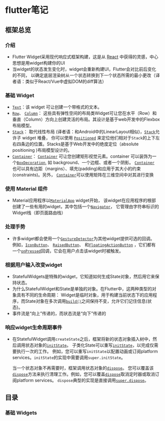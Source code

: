 # flutter笔记

## 框架总览

### 介绍

- Flutter Widget采用现代响应式框架构建，这是从 [React](http://facebook.github.io/react/) 中获得的灵感，中心思想是用widget构建你的UI
- 当widget的状态发生变化时，widget会重新构建UI，Flutter会对比前后变化的不同， 以确定底层渲染树从一个状态转换到下一个状态所需的最小更改（译者语：类似于React/Vue中虚拟DOM的diff算法）

### 基础 Widget

- [`Text`](https://docs.flutter.io/flutter/widgets/Text-class.html)：该 widget 可让创建一个带格式的文本。
- [`Row`](https://docs.flutter.io/flutter/widgets/Row-class.html)、 [`Column`](https://docs.flutter.io/flutter/widgets/Column-class.html)： 这些具有弹性空间的布局类Widget可让您在水平（Row）和垂直（Column）方向上创建灵活的布局。其设计是基于web开发中的Flexbox布局模型。
- [`Stack`](https://docs.flutter.io/flutter/widgets/Stack-class.html)： 取代线性布局 (译者语：和Android中的LinearLayout相似)，[`Stack`](https://docs.flutter.io/flutter/widgets/Stack-class.html)允许子 widget 堆叠， 你可以使用 [`Positioned`](https://docs.flutter.io/flutter/widgets/Positioned-class.html) 来定位他们相对于`Stack`的上下左右四条边的位置。Stacks是基于Web开发中的绝度定位（absolute positioning )布局模型设计的。
- [`Container`](https://docs.flutter.io/flutter/widgets/Container-class.html)： [`Container`](https://docs.flutter.io/flutter/widgets/Container-class.html) 可让您创建矩形视觉元素。container 可以装饰为一个[`BoxDecoration`](https://docs.flutter.io/flutter/painting/BoxDecoration-class.html), 如 background、一个边框、或者一个阴影。 [`Container`](https://docs.flutter.io/flutter/widgets/Container-class.html) 也可以具有边距（margins）、填充(padding)和应用于其大小的约束(constraints)。另外， [`Container`](https://docs.flutter.io/flutter/widgets/Container-class.html)可以使用矩阵在三维空间中对其进行变换

### 使用 Material 组件

- Material应用程序以[`MaterialApp`](https://docs.flutter.io/flutter/material/MaterialApp-class.html) widget开始， 该widget在应用程序的根部创建了一些有用的widget，其中包括一个[`Navigator`](https://docs.flutter.io/flutter/widgets/Navigator-class.html)， 它管理由字符串标识的Widget栈（即页面路由栈）

### 处理手势

- 许多widget都会使用一个[`GestureDetector`](https://docs.flutter.io/flutter/widgets/GestureDetector-class.html)为其他widget提供可选的回调。 例如，[`IconButton`](https://docs.flutter.io/flutter/material/IconButton-class.html)、 [`RaisedButton`](https://docs.flutter.io/flutter/material/RaisedButton-class.html)、 和[`FloatingActionButton`](https://docs.flutter.io/flutter/material/FloatingActionButton-class.html) ，它们都有一个[`onPressed`](https://docs.flutter.io/flutter/material/RaisedButton-class.html#onPressed)回调，它会在用户点击该widget时被触发。

### 根据用户输入改变widget

- StatefulWidgets是特殊的widget，它知道如何生成State对象，然后用它来保持状态。 
- 为什么StatefulWidget和State是单独的对象。在Flutter中，这两种类型的对象具有不同的生命周期： Widget是临时对象，用于构建当前状态下的应用程序，而State对象在多次调用[`build()`](https://docs.flutter.io/flutter/widgets/State/build.html)之间保持不变，允许它们记住信息(状态)。
- 事件流是“向上”传递的，而状态流是“向下”传递的

### 响应widget生命周期事件

- 在StatefulWidget调用`createState`之后，框架将新的状态对象插入树中，然后调用状态对象的[`initState`](https://docs.flutter.io/flutter/widgets/State-class.html#initState)。 子类化State可以重写[`initState`](https://docs.flutter.io/flutter/widgets/State-class.html#initState)，以完成仅需要执行一次的工作。 例如，您可以重写`initState`以配置动画或订阅platform services。`initState`的实现中需要调用`super.initState`。

  当一个状态对象不再需要时，框架调用状态对象的[`dispose`](https://docs.flutter.io/flutter/widgets/State-class.html#dispose)。 您可以覆盖该[`dispose`](https://docs.flutter.io/flutter/widgets/State-class.html#dispose)方法来执行清理工作。例如，您可以覆盖[`dispose`](https://docs.flutter.io/flutter/widgets/State-class.html#dispose)取消定时器或取消订阅platform services。 `dispose`典型的实现是直接调用[`super.dispose`](https://docs.flutter.io/flutter/widgets/State-class.html#dispose)。

## 目录

### 基础 Widgets

